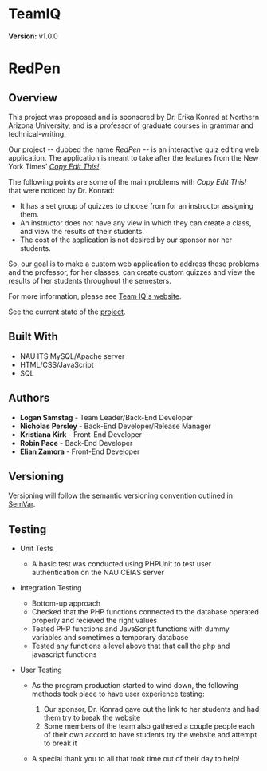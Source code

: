 # TeamIQ

**Version:** v1.0.0

# RedPen
## Overview
This project was proposed and is sponsored by Dr. Erika Konrad at Northern Arizona University, and is a professor of graduate courses in grammar and technical-writing.

Our project -- dubbed the name *RedPen* -- is an interactive quiz editing web application. The application is meant to take after the features from the New York Times' [*Copy Edit This!*](https://www.nytimes.com/interactive/2016/11/11/insider/copy-edit-this-quiz.html).

The following points are some of the main problems with *Copy Edit This!* that were noticed by Dr. Konrad:
* It has a set group of quizzes to choose from for an instructor assigning them.
* An instructor does not have any view in which they can create a class, and view the results of their students.
* The cost of the application is not desired by our sponsor nor her students.

So, our goal is to make a custom web application to address these problems and the professor, for her classes, can create custom quizzes and view the results of her students throughout the semesters.

For more information, please see [Team IQ's website](https://www.ceias.nau.edu/capstone/projects/CS/2024/IQ_F23/project.html).

See the current state of the [project](https://ac.nau.edu/redpen/index.html).

## Built With
* NAU ITS MySQL/Apache server
* HTML/CSS/JavaScript
* SQL

## Authors
* **Logan Samstag** - Team Leader/Back-End Developer
* **Nicholas Persley** - Back-End Developer/Release Manager
* **Kristiana Kirk** - Front-End Developer
* **Robin Pace** - Back-End Developer
* **Elian Zamora** - Front-End Developer

## Versioning
Versioning will follow the semantic versioning convention outlined in [SemVar](http://semver.org/).

## Testing
* Unit Tests
    - A basic test was conducted using PHPUnit to test user authentication on the NAU CEIAS server

* Integration Testing
    - Bottom-up approach
    - Checked that the PHP functions connected to the database operated properly and recieved the right values
    - Tested PHP functions and JavaScript functions with dummy variables and sometimes a temporary database
    - Tested any functions a level above that that call the php and javascript functions

* User Testing
    - As the program production started to wind down, the following methods took place to have user experience testing:
        1. Our sponsor, Dr. Konrad gave out the link to her students and had them try to break the website
        2. Some members of the team also gathered a couple people each of their own accord to have students try the website and attempt to break it

    - A special thank you to all that took time out of their day to help!

